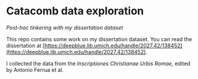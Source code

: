 # Catacomb data exploration
_Post-hoc tinkering with my dissertation dataset_

This repo contains some work on my dissertation dataset. You can read the dissertation at [https://deepblue.lib.umich.edu/handle/2027.42/138452](https://deepblue.lib.umich.edu/handle/2027.42/138452).

I collected the data from the _Inscriptiones Christianae Urbis Romae_, edited by Antonio Ferrua et al.
